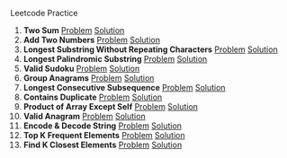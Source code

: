 Leetcode Practice

0001. **Two Sum** [Problem](https://leetcode.com/problems/two-sum) [Solution](./001TwoSum/)
0002. **Add Two Numbers** [Problem](https://leetcode.com/problems/add-two-numbers) [Solution](./002AddTwoNumbers/)
0003. **Longest Substring Without Repeating Characters** [Problem](https://leetcode.com/problems/longest-substring-without-repeating-characters/) [Solution](./003LongestSubstringWithoutRepeatingCharacters/)
0005. **Longest Palindromic Substring** [Problem](https://leetcode.com/problems/longest-palindromic-substring/) [Solution](./0005LongestPalindromicSubstring/)
0036. **Valid Sudoku** [Problem](https://leetcode.com/problems/valid-sudoku/) [Solution](./0036ValidSudoku/)
0049. **Group Anagrams** [Problem](https://leetcode.com/problems/group-anagrams/) [Solution](./0049GroupAnagrams/)
0128. **Longest Consecutive Subsequence** [Problem](https://leetcode.com/problems/longest-consecutive-sequence/) [Solution](./0128LongestConsecutiveSubsequence/)
0217. **Contains Duplicate** [Problem](https://leetcode.com/problems/contains-duplicate/) [Solution](./0217ContainsDuplicate/)
0238. **Product of Array Except Self** [Problem](https://leetcode.com/problems/product-of-array-except-self/) [Solution](./0238ProductOfArrayExceptSelf/)
0242. **Valid Anagram** [Problem](https://leetcode.com/problems/valid-anagram/) [Solution](./0242ValidAnagram/)
0271. **Encode & Decode String** [Problem](https://leetcode.com/problems/encode-and-decode-strings/) [Solution](./0271Encode&DecodeStrings/)
0347. **Top K Frequent Elements** [Problem](https://leetcode.com/problems/top-k-frequent-elements/) [Solution](./0347TopKFrequentElements/)
0658. **Find K Closest Elements** [Problem](https://leetcode.com/problems/find-k-closest-elements/) [Solution](./0658FindKClosestElements/)